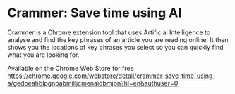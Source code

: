 # Crammer: Save time using AI
Crammer is a Chrome extension tool that uses Artificial Intelligence to analyse and find the key phrases of an article you are reading online. It then shows you the locations of key phrases you select so you can quickly find what you are looking for.

Available on the Chrome Web Store for free
https://chrome.google.com/webstore/detail/crammer-save-time-using-a/gedoeahblpgnpabmilljcmenaidbmjpn?hl=en&authuser=0
